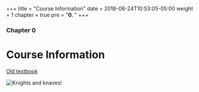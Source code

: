 +++
title = "Course Information"
date = 2018-08-24T10:53:05-05:00
weight = 1
chapter = true
pre = "<b>0. </b>"
+++

### Chapter 0

# Course Information

[Old textbook](http://logika.v3.sireum.org/dschmidt/)

![Knights and knaves!](../images/knights-and-knaves.jpg "Smullyan")